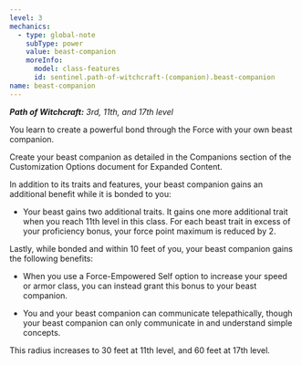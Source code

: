```yaml
---
level: 3
mechanics:
  - type: global-note
    subType: power
    value: beast-companion
    moreInfo:
      model: class-features
      id: sentinel.path-of-witchcraft-(companion).beast-companion
name: beast-companion
---
```

_**Path of Witchcraft:** 3rd, 11th, and 17th level_
You learn to create a powerful bond through the Force with your own  beast companion.
Create your beast companion as detailed in the Companions section of the Customization Options document for Expanded Content.
In addition to its traits and features, your beast companion gains an additional benefit while it is bonded to you:
- Your beast gains two additional traits. It gains one more additional trait when you reach 11th level in this class. For each beast trait in excess of your proficiency bonus, your force point maximum is reduced by 2. 
Lastly, while bonded and within 10 feet of you, your beast companion gains the following benefits:
- When you use a Force-Empowered Self option to increase your speed or armor class, you can instead grant this bonus to your beast companion. 
- You and your beast companion can communicate telepathically, though your beast companion can only communicate in and understand simple concepts.
This radius increases to 30 feet at 11th level, and 60 feet at 17th level.